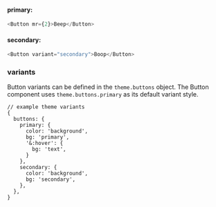 #### primary:

```js
<Button mr={2}>Beep</Button>
```

#### secondary:

```js
<Button variant="secondary">Boop</Button>
```

### variants

Button variants can be defined in the `theme.buttons` object. The Button component uses `theme.buttons.primary` as its default variant style.

```markup
// example theme variants
{
  buttons: {
    primary: {
      color: 'background',
      bg: 'primary',
      '&:hover': {
        bg: 'text',
      }
    },
    secondary: {
      color: 'background',
      bg: 'secondary',
    },
  },
}

```
